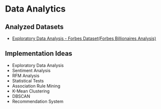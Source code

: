 # Data Analytics

## Analyzed Datasets


- <a href="https://github.com/rahulkothuri/MindWave/tree/main/Data%20Analytics/Forbes_Billionaires_analysis"> Exploratory Data Analysis - Forbes Dataset(Forbes Billionaires Analysis) </a>

## Implementation Ideas

- Exploratory Data Analysis
- Sentiment Analysis
- RFM Analysis
- Statistical Tests
- Association Rule Mining
- K-Mean Clustering
- DBSCAN
- Recommendation System
